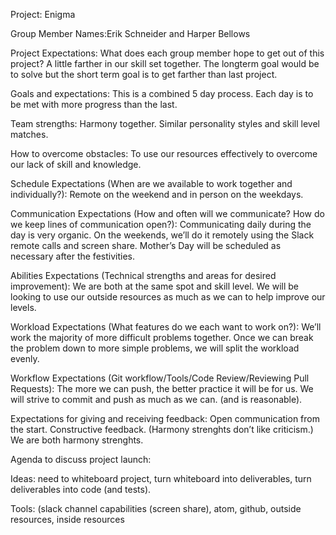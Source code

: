 Project: Enigma

Group Member Names:Erik Schneider and Harper Bellows

Project Expectations: What does each group member hope to get out of this project? A little farther in our skill set together. The longterm goal would be to solve but the short term goal is to get farther than last project.

Goals and expectations: This is a combined 5 day process. Each day is to be met with more progress than the last.

Team strengths: Harmony together. Similar personality styles and skill level matches.

How to overcome obstacles: To use our resources effectively to overcome our lack of skill and knowledge.

Schedule Expectations (When are we available to work together and individually?): Remote on the weekend and in person on the weekdays.

Communication Expectations (How and often will we communicate? How do we keep lines of communication open?): Communicating daily during the day is very organic. On the weekends, we’ll do it remotely using the Slack remote calls and screen share. Mother’s Day will be scheduled as necessary after the festivities.

Abilities Expectations (Technical strengths and areas for desired improvement): We are both at the same spot and skill level. We will be looking to use our outside resources as much as we can to help improve our levels.

Workload Expectations (What features do we each want to work on?): We’ll work the majority of more difficult problems together. Once we can break the problem down to more simple problems, we will split the workload evenly.

Workflow Expectations (Git workflow/Tools/Code Review/Reviewing Pull Requests): The more we can push, the better practice it will be for us. We will strive to commit and push as much as we can. (and is reasonable).

Expectations for giving and receiving feedback: Open communication from the start. Constructive feedback. (Harmony strenghts don’t like criticism.) We are both harmony strenghts.

Agenda to discuss project launch:

Ideas: need to whiteboard project, turn whiteboard into deliverables, turn deliverables into code (and tests).

Tools: (slack channel capabilities (screen share), atom, github, outside resources, inside resources
